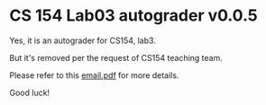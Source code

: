 # CS 154 Lab03 autograder v0.0.5
Yes, it is an autograder for CS154, lab3.

But it's removed per the request of CS154 teaching team.

Please refer to this [email.pdf](email.pdf) for more details.

Good luck!
